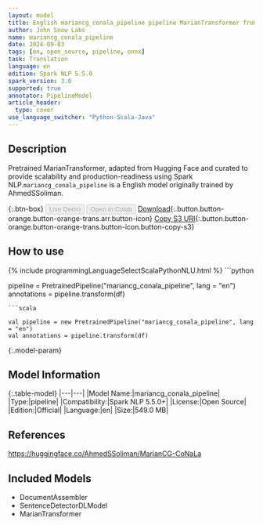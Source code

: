 ```yaml
---
layout: model
title: English mariancg_conala_pipeline pipeline MarianTransformer from AhmedSSoliman
author: John Snow Labs
name: mariancg_conala_pipeline
date: 2024-09-03
tags: [en, open_source, pipeline, onnx]
task: Translation
language: en
edition: Spark NLP 5.5.0
spark_version: 3.0
supported: true
annotator: PipelineModel
article_header:
  type: cover
use_language_switcher: "Python-Scala-Java"
---
```


## Description

Pretrained MarianTransformer, adapted from Hugging Face and curated to provide scalability and production-readiness using Spark NLP.`mariancg_conala_pipeline` is a English model originally trained by AhmedSSoliman.

{:.btn-box}
<button class="button button-orange" disabled>Live Demo</button>
<button class="button button-orange" disabled>Open in Colab</button>
[Download](https://s3.amazonaws.com/auxdata.johnsnowlabs.com/public/models/mariancg_conala_pipeline_en_5.5.0_3.0_1725347057412.zip){:.button.button-orange.button-orange-trans.arr.button-icon}
[Copy S3 URI](s3://auxdata.johnsnowlabs.com/public/models/mariancg_conala_pipeline_en_5.5.0_3.0_1725347057412.zip){:.button.button-orange.button-orange-trans.button-icon.button-copy-s3}

## How to use



<div class="tabs-box" markdown="1">
{% include programmingLanguageSelectScalaPythonNLU.html %}
```python

pipeline = PretrainedPipeline("mariancg_conala_pipeline", lang = "en")
annotations =  pipeline.transform(df)   

```
```scala

val pipeline = new PretrainedPipeline("mariancg_conala_pipeline", lang = "en")
val annotations = pipeline.transform(df)

```
</div>

{:.model-param}
## Model Information

{:.table-model}
|---|---|
|Model Name:|mariancg_conala_pipeline|
|Type:|pipeline|
|Compatibility:|Spark NLP 5.5.0+|
|License:|Open Source|
|Edition:|Official|
|Language:|en|
|Size:|549.0 MB|

## References

https://huggingface.co/AhmedSSoliman/MarianCG-CoNaLa

## Included Models

- DocumentAssembler
- SentenceDetectorDLModel
- MarianTransformer